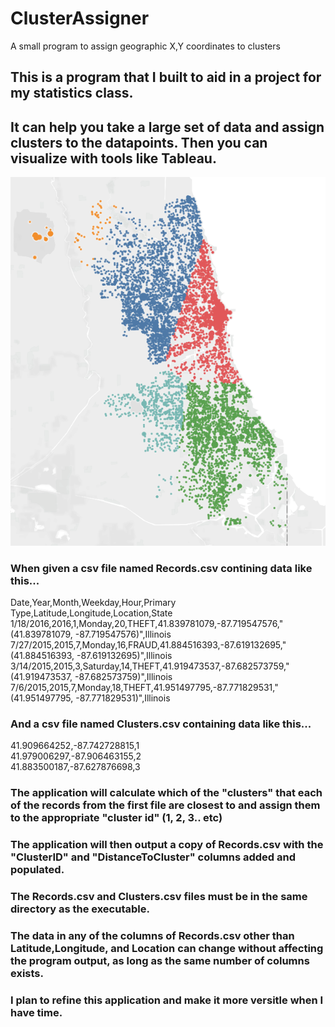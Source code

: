 # ClusterAssigner
A small program to assign geographic X,Y coordinates to clusters

## This is a program that I built to aid in a project for my statistics class.  
  
## It can help you take a large set of data and assign clusters to the datapoints. Then you can visualize with tools like Tableau.  
![CLUSTER MAP](./Images/Cluster.png)  

### When given a csv file named Records.csv contining data like this...  
 Date,Year,Month,Weekday,Hour,Primary Type,Latitude,Longitude,Location,State  
1/18/2016,2016,1,Monday,20,THEFT,41.839781079,-87.719547576,"(41.839781079, -87.719547576)",Illinois  
7/27/2015,2015,7,Monday,16,FRAUD,41.884516393,-87.619132695,"(41.884516393, -87.619132695)",Illinois  
3/14/2015,2015,3,Saturday,14,THEFT,41.919473537,-87.682573759,"(41.919473537, -87.682573759)",Illinois  
7/6/2015,2015,7,Monday,18,THEFT,41.951497795,-87.771829531,"(41.951497795, -87.771829531)",Illinois  
  
### And a csv file named Clusters.csv containing data like this...  
41.909664252,-87.742728815,1  
41.979006297,-87.906463155,2  
41.883500187,-87.627876698,3  
  
### The application will calculate which of the "clusters" that each of the records from the first file are closest to and assign them to the appropriate "cluster id" (1, 2, 3.. etc)  
### The application will then output a copy of Records.csv with the "ClusterID" and "DistanceToCluster" columns added and populated.  
  
### The Records.csv and Clusters.csv files must be in the same directory as the executable.
### The data in any of the columns of Records.csv other than Latitude,Longitude, and Location can change without affecting the program output, as long as the same number of columns exists.  

### I plan to refine this application and make it more versitle when I have time.